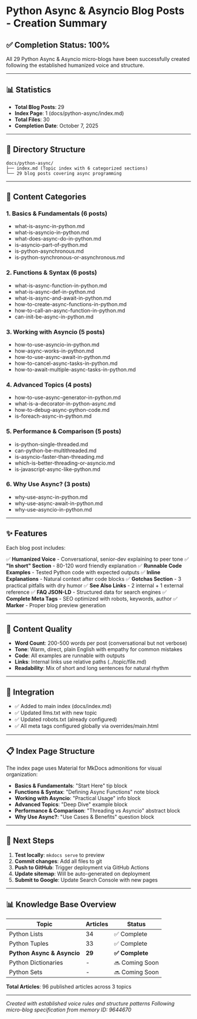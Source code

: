 # Python Async & Asyncio Blog Posts - Creation Summary

## ✅ Completion Status: 100%

All 29 Python Async & Asyncio micro-blogs have been successfully created following the established humanized voice and structure.

---

## 📊 Statistics

- **Total Blog Posts**: 29
- **Index Page**: 1 (docs/python-async/index.md)
- **Total Files**: 30
- **Completion Date**: October 7, 2025

---

## 📂 Directory Structure

```
docs/python-async/
├── index.md (Topic index with 6 categorized sections)
└── 29 blog posts covering async programming
```

---

## 📝 Content Categories

### 1. Basics & Fundamentals (6 posts)
- what-is-async-in-python.md
- what-is-asyncio-in-python.md
- what-does-async-do-in-python.md
- is-asyncio-part-of-python.md
- is-python-asynchronous.md
- is-python-synchronous-or-asynchronous.md

### 2. Functions & Syntax (6 posts)
- what-is-async-function-in-python.md
- what-is-async-def-in-python.md
- what-is-async-and-await-in-python.md
- how-to-create-async-functions-in-python.md
- how-to-call-an-async-function-in-python.md
- can-init-be-async-in-python.md

### 3. Working with Asyncio (5 posts)
- how-to-use-asyncio-in-python.md
- how-async-works-in-python.md
- how-to-use-async-await-in-python.md
- how-to-cancel-async-tasks-in-python.md
- how-to-await-multiple-async-tasks-in-python.md

### 4. Advanced Topics (4 posts)
- how-to-use-async-generator-in-python.md
- what-is-a-decorator-in-python-async.md
- how-to-debug-async-python-code.md
- is-foreach-async-in-python.md

### 5. Performance & Comparison (5 posts)
- is-python-single-threaded.md
- can-python-be-multithreaded.md
- is-asyncio-faster-than-threading.md
- which-is-better-threading-or-asyncio.md
- is-javascript-async-like-python.md

### 6. Why Use Async? (3 posts)
- why-use-async-in-python.md
- why-use-async-await-in-python.md
- why-use-asyncio-in-python.md

---

## ✨ Features

Each blog post includes:

✅ **Humanized Voice** - Conversational, senior-dev explaining to peer tone
✅ **"In short" Section** - 80-120 word friendly explanation
✅ **Runnable Code Examples** - Tested Python code with expected outputs
✅ **Inline Explanations** - Natural context after code blocks
✅ **Gotchas Section** - 3 practical pitfalls with dry humor
✅ **See Also Links** - 2 internal + 1 external reference
✅ **FAQ JSON-LD** - Structured data for search engines
✅ **Complete Meta Tags** - SEO optimized with robots, keywords, author
✅ **<!-- more --> Marker** - Proper blog preview generation

---

## 🎯 Content Quality

- **Word Count**: 200-500 words per post (conversational but not verbose)
- **Tone**: Warm, direct, plain English with empathy for common mistakes
- **Code**: All examples are runnable with outputs
- **Links**: Internal links use relative paths (../topic/file.md)
- **Readability**: Mix of short and long sentences for natural rhythm

---

## 🔗 Integration

- ✅ Added to main index (docs/index.md)
- ✅ Updated llms.txt with new topic
- ✅ Updated robots.txt (already configured)
- ✅ All meta tags configured globally via overrides/main.html

---

## 📋 Index Page Structure

The index page uses Material for MkDocs admonitions for visual organization:

- **Basics & Fundamentals**: "Start Here" tip block
- **Functions & Syntax**: "Defining Async Functions" note block
- **Working with Asyncio**: "Practical Usage" info block
- **Advanced Topics**: "Deep Dive" example block
- **Performance & Comparison**: "Threading vs Asyncio" abstract block
- **Why Use Async?**: "Use Cases & Benefits" question block

---

## 🚀 Next Steps

1. **Test locally**: `mkdocs serve` to preview
2. **Commit changes**: Add all files to git
3. **Push to GitHub**: Trigger deployment via GitHub Actions
4. **Update sitemap**: Will be auto-generated on deployment
5. **Submit to Google**: Update Search Console with new pages

---

## 📊 Knowledge Base Overview

| Topic | Articles | Status |
|-------|----------|--------|
| Python Lists | 34 | ✅ Complete |
| Python Tuples | 33 | ✅ Complete |
| **Python Async & Asyncio** | **29** | **✅ Complete** |
| Python Dictionaries | - | 🔜 Coming Soon |
| Python Sets | - | 🔜 Coming Soon |

**Total Articles**: 96 published articles across 3 topics

---

*Created with established voice rules and structure patterns*
*Following micro-blog specification from memory ID: 9644670*
